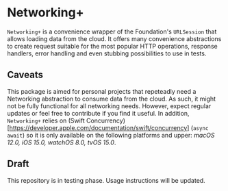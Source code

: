 # Networking+

`Networking+` is a convenience wrapper of the Foundation's `URLSession` that allows loading data from the cloud. It offers many convenience abstractions to create request suitable for the most popular HTTP operations, response handlers, error handling and even stubbing possibilities to use in tests.

## Caveats
This package is aimed for personal projects that repeteadly need a Networking abstraction to consume data from the cloud. As such, it might not be fully functional for all networking needs. However, expect regular updates or feel free to contribute if you find it useful.
In addition, `Networking+` relies on (Swift Concurrency)[https://developer.apple.com/documentation/swift/concurrency] (`async await`) so it is only available on the following platforms and upper: _macOS 12.0, iOS 15.0, watchOS 8.0, tvOS 15.0_. 

## Draft
This repository is in testing phase. Usage instructions will be updated.
